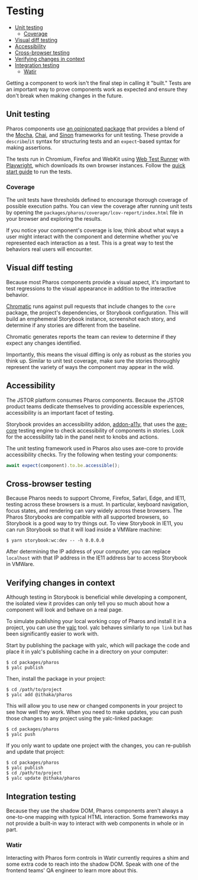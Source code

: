 # Testing

<!-- toc -->

- [Unit testing](#unit-testing)
  * [Coverage](#coverage)
- [Visual diff testing](#visual-diff-testing)
- [Accessibility](#accessibility)
- [Cross-browser testing](#cross-browser-testing)
- [Verifying changes in context](#verifying-changes-in-context)
- [Integration testing](#integration-testing)
  * [Watir](#watir)

<!-- tocstop -->

Getting a component to work isn't the final step in calling it "built." Tests are an important way to prove components work as expected and ensure they don't break when making changes in the future.

## Unit testing

Pharos components use [an opinionated package](https://github.com/open-wc/open-wc/tree/main/packages/testing) that provides a blend of the [Mocha](https://mochajs.org/), [Chai](https://www.chaijs.com/), and [Sinon](https://sinonjs.org/) frameworks for unit testing. These provide a `describe`/`it` syntax for structuring tests and an `expect`-based syntax for making assertions.

The tests run in Chromium, Firefox and WebKit using [Web Test Runner](https://github.com/modernweb-dev/web/tree/main/packages/test-runner) with [Playwright](https://playwright.dev/), which downloads its own browser instances. Follow the [quick start guide](./quick-start.md) to run the tests.

### Coverage

The unit tests have thresholds defined to encourage thorough coverage of possible execution paths. You can view the coverage after running unit tests by opening the `packages/pharos/coverage/lcov-report/index.html` file in your browser and exploring the results.

If you notice your component's coverage is low, think about what ways a user might interact with the component and determine whether you've represented each interaction as a test. This is a great way to test the behaviors real users will encounter.

## Visual diff testing

Because most Pharos components provide a visual aspect, it's important to test regressions to the visual appearance in addition to the interactive behavior.

[Chromatic](https://www.chromatic.com/) runs against pull requests that include changes to the `core` package, the project's dependencies, or Storybook configuration. This will build an emphemeral Storybook instance, screenshot each story, and determine if any stories are different from the baseline.

Chromatic generates reports the team can review to determine if they expect any changes identified.

Importantly, this means the visual diffing is only as robust as the stories you think up. Similar to unit test coverage, make sure the stories thoroughly represent the variety of ways the component may appear in the wild.

## Accessibility

The JSTOR platform consumes Pharos components. Because the JSTOR product teams dedicate themselves to providing accessible experiences, accessibility is an important facet of testing.

Storybook provides an accessibility addon, [addon-a11y](https://github.com/storybookjs/storybook/tree/main/addons/a11y), that uses the [axe-core](https://www.npmjs.com/package/axe-core) testing engine to check accessibility of components in stories. Look for the accessibility tab in the panel next to knobs and actions.

The unit testing framework used in Pharos also uses axe-core to provide accessibility checks. Try the following when testing your components:

```typescript
await expect(component).to.be.accessible();
```

## Cross-browser testing

Because Pharos needs to support Chrome, Firefox, Safari, Edge, and IE11, testing across these browsers is a must. In particular, keyboard navigation, focus states, and rendering can vary widely across these browsers. The Pharos Storybooks are compatible with all supported browsers, so Storybook is a good way to try things out. To view Storybook in IE11, you can run Storybook so that it will load inside a VMWare machine:

```shell
$ yarn storybook:wc:dev -- -h 0.0.0.0
```

After determining the IP address of your computer, you can replace `localhost` with that IP address in the IE11 address bar to access Storybook in VMWare.

## Verifying changes in context

Although testing in Storybook is beneficial while developing a component, the isolated view it provides can only tell you so much about how a component will look and behave on a real page.

To simulate publishing your local working copy of Pharos and install it in a project, you can use the [yalc](https://www.npmjs.com/package/yalc) tool. yalc behaves similarly to `npm link` but has been significantly easier to work with.

Start by publishing the package with yalc, which will package the code and place it in yalc's publishing cache in a directory on your computer:

```shell
$ cd packages/pharos
$ yalc publish
```

Then, install the package in your project:

```shell
$ cd /path/to/project
$ yalc add @ithaka/pharos
```

This will allow you to use new or changed components in your project to see how well they work. When you need to make updates, you can push those changes to any project using the yalc-linked package:

```shell
$ cd packages/pharos
$ yalc push
```

If you only want to update one project with the changes, you can re-publish and update that project:

```shell
$ cd packages/pharos
$ yalc publish
$ cd /path/to/project
$ yalc update @ithaka/pharos
```

## Integration testing

Because they use the shadow DOM, Pharos components aren't always a one-to-one mapping with typical HTML interaction. Some frameworks may not provide a built-in way to interact with web components in whole or in part.

### Watir

Interacting with Pharos form controls in Watir currently requires a shim and some extra code to reach into the shadow DOM. Speak with one of the frontend teams' QA engineer to learn more about this.
